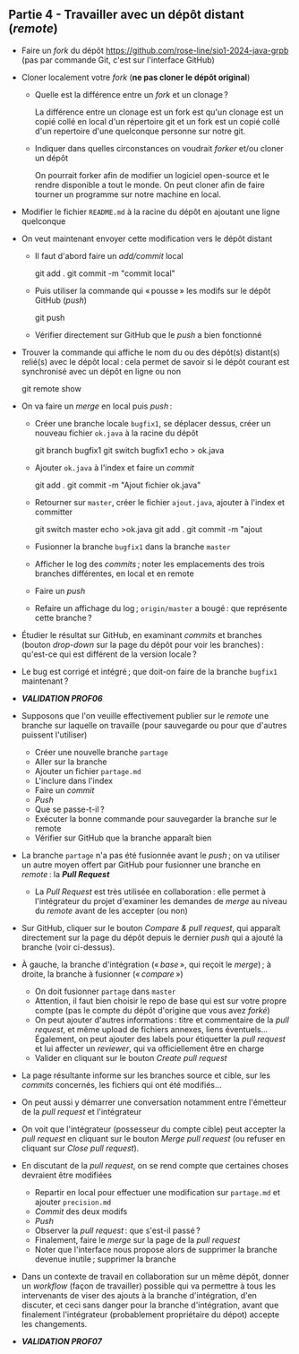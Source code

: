 ## Partie 4 - Travailler avec un dépôt distant (_remote_)

- Faire un _fork_ du dépôt https://github.com/rose-line/sio1-2024-java-grpb (pas par commande Git, c'est sur l'interface GitHub)

- Cloner localement votre _fork_ (**ne pas cloner le dépôt original**)

  - Quelle est la différence entre un _fork_ et un clonage ?

    La différence entre un clonage est un fork est qu'un clonage est un copié collé en local d'un répertoire git et un fork est un copié collé d'un repertoire d'une quelconque
    personne sur notre git.

  - Indiquer dans quelles circonstances on voudrait _forker_ et/ou cloner un dépôt

    On pourrait forker afin de modifier un logiciel open-source et le rendre disponible a tout le monde.
    On peut cloner afin de faire tourner un programme sur notre machine en local.

- Modifier le fichier `README.md` à la racine du dépôt en ajoutant une ligne quelconque

- On veut maintenant envoyer cette modification vers le dépôt distant

  - Il faut d'abord faire un _add/commit_ local

    git add .
    git commit -m "commit local"

  - Puis utiliser la commande qui « pousse » les modifs sur le dépôt GitHub (_push_)

    git push

  - Vérifier directement sur GitHub que le _push_ a bien fonctionné

- Trouver la commande qui affiche le nom du ou des dépôt(s) distant(s) relié(s) avec le dépôt local : cela permet de savoir si le dépôt courant est synchronisé avec un dépôt en ligne ou non

    git remote show

- On va faire un _merge_ en local puis *push* :

  - Créer une branche locale `bugfix1`, se déplacer dessus, créer un nouveau fichier `ok.java` à la racine du dépôt

    git branch bugfix1
    git switch bugfix1
    echo  > ok.java

  - Ajouter `ok.java` à l'index et faire un _commit_

    git add .
    git commit -m "Ajout fichier ok.java"

  - Retourner sur `master`, créer le fichier `ajout.java`, ajouter à l'index et committer

    git switch master 
    echo >ok.java
    git add .
    git commit -m "ajout 

  - Fusionner la branche `bugfix1` dans la branche `master`
  - Afficher le log des *commits* ; noter les emplacements des trois branches différentes, en local et en remote
  - Faire un _push_
  - Refaire un affichage du log ; `origin/master` a bougé : que représente cette branche ?

- Étudier le résultat sur GitHub, en examinant _commits_ et branches (bouton _drop-down_ sur la page du dépôt pour voir les branches) : qu'est-ce qui est différent de la version locale ?

- Le bug est corrigé et intégré ; que doit-on faire de la branche `bugfix1` maintenant ?

- **_VALIDATION PROF06_**

- Supposons que l'on veuille effectivement publier sur le _remote_ une branche sur laquelle on travaille (pour sauvegarde ou pour que d'autres puissent l'utiliser)

  - Créer une nouvelle branche `partage`
  - Aller sur la branche
  - Ajouter un fichier `partage.md`
  - L'inclure dans l'index
  - Faire un _commit_
  - _Push_
  - Que se passe-t-il ?
  - Exécuter la bonne commande pour sauvegarder la branche sur le remote
  - Vérifier sur GitHub que la branche apparaît bien

- La branche `partage` n'a pas été fusionnée avant le *push* ; on va utiliser un autre moyen offert par GitHub pour fusionner une branche en *remote* : la **_Pull Request_**

  - La _Pull Request_ est très utilisée en collaboration : elle permet à l'intégrateur du projet d'examiner les demandes de _merge_ au niveau du _remote_ avant de les accepter (ou non)

- Sur GitHub, cliquer sur le bouton _Compare & pull request_, qui apparaît directement sur la page du dépôt depuis le dernier _push_ qui a ajouté la branche (voir ci-dessus).

- À gauche, la branche d'intégration (« *base* », qui reçoit le _merge_) ; à droite, la branche à fusionner (« *compare* »)

  - On doit fusionner `partage` dans `master`
  - Attention, il faut bien choisir le repo de base qui est sur votre propre compte (pas le compte du dépôt d'origine que vous avez _forké_)
  - On peut ajouter d'autres informations : titre et commentaire de la _pull request_, et même upload de fichiers annexes, liens éventuels... Également, on peut ajouter des labels pour étiquetter la _pull request_ et lui affecter un _reviewer_, qui va officiellement être en charge
  - Valider en cliquant sur le bouton _Create pull request_

- La page résultante informe sur les branches source et cible, sur les _commits_ concernés, les fichiers qui ont été modifiés...

- On peut aussi y démarrer une conversation notamment entre l'émetteur de la _pull request_ et l'intégrateur

- On voit que l'intégrateur (possesseur du compte cible) peut accepter la _pull request_ en cliquant sur le bouton _Merge pull request_ (ou refuser en cliquant sur _Close pull request_).

- En discutant de la _pull request_, on se rend compte que certaines choses devraient être modifiées

  - Repartir en local pour effectuer une modification sur `partage.md` et ajouter `precision.md`
  - _Commit_ des deux modifs
  - _Push_
  - Observer la *pull request* : que s'est-il passé ?
  - Finalement, faire le _merge_ sur la page de la _pull request_
  - Noter que l'interface nous propose alors de supprimer la branche devenue inutile ; supprimer la branche

- Dans un contexte de travail en collaboration sur un même dépôt, donner un _workflow_ (façon de travailler) possible qui va permettre à tous les intervenants de viser des ajouts à la branche d'intégration, d'en discuter, et ceci sans danger pour la branche d'intégration, avant que finalement l'intégrateur (probablement propriétaire du dépot) accepte les changements.

- **_VALIDATION PROF07_**